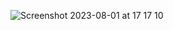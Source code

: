 ![Screenshot 2023-08-01 at 17 17 10](https://github.com/template-apps/.github/assets/12097639/24fc28bb-0118-427c-98ca-fb365de961ed)
